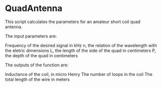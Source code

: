 # QuadAntenna
This script calculates the parameters for an amateur short coil quad antenna.

The input parameters are:

Frequency of the desired signal in kHz
n, the relation of the wavelength with the eletric dimensions
L, the length of the side of the quad in centimeters
P, the depth of the quad in centimeters

The outputs of the function are:

Inductance of the coil, in micro Henry
The number of loops in the coil
The total length of the wire in meters

